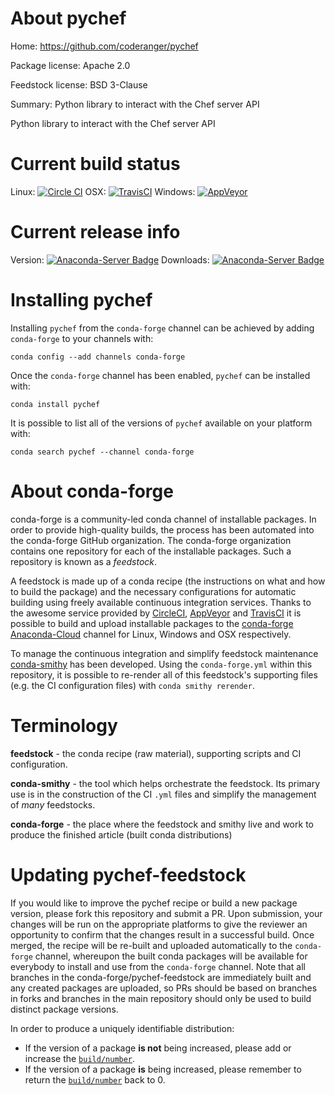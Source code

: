 About pychef
============

Home: https://github.com/coderanger/pychef

Package license: Apache 2.0

Feedstock license: BSD 3-Clause

Summary: Python library to interact with the Chef server API

Python library to interact with the Chef server API

Current build status
====================

Linux: [![Circle CI](https://circleci.com/gh/conda-forge/pychef-feedstock.svg?style=shield)](https://circleci.com/gh/conda-forge/pychef-feedstock)
OSX: [![TravisCI](https://travis-ci.org/conda-forge/pychef-feedstock.svg?branch=master)](https://travis-ci.org/conda-forge/pychef-feedstock)
Windows: [![AppVeyor](https://ci.appveyor.com/api/projects/status/github/conda-forge/pychef-feedstock?svg=True)](https://ci.appveyor.com/project/conda-forge/pychef-feedstock/branch/master)

Current release info
====================
Version: [![Anaconda-Server Badge](https://anaconda.org/conda-forge/pychef/badges/version.svg)](https://anaconda.org/conda-forge/pychef)
Downloads: [![Anaconda-Server Badge](https://anaconda.org/conda-forge/pychef/badges/downloads.svg)](https://anaconda.org/conda-forge/pychef)

Installing pychef
=================

Installing `pychef` from the `conda-forge` channel can be achieved by adding `conda-forge` to your channels with:

```
conda config --add channels conda-forge
```

Once the `conda-forge` channel has been enabled, `pychef` can be installed with:

```
conda install pychef
```

It is possible to list all of the versions of `pychef` available on your platform with:

```
conda search pychef --channel conda-forge
```


About conda-forge
=================

conda-forge is a community-led conda channel of installable packages.
In order to provide high-quality builds, the process has been automated into the
conda-forge GitHub organization. The conda-forge organization contains one repository
for each of the installable packages. Such a repository is known as a *feedstock*.

A feedstock is made up of a conda recipe (the instructions on what and how to build
the package) and the necessary configurations for automatic building using freely
available continuous integration services. Thanks to the awesome service provided by
[CircleCI](https://circleci.com/), [AppVeyor](http://www.appveyor.com/)
and [TravisCI](https://travis-ci.org/) it is possible to build and upload installable
packages to the [conda-forge](https://anaconda.org/conda-forge)
[Anaconda-Cloud](http://docs.anaconda.org/) channel for Linux, Windows and OSX respectively.

To manage the continuous integration and simplify feedstock maintenance
[conda-smithy](http://github.com/conda-forge/conda-smithy) has been developed.
Using the ``conda-forge.yml`` within this repository, it is possible to re-render all of
this feedstock's supporting files (e.g. the CI configuration files) with ``conda smithy rerender``.


Terminology
===========

**feedstock** - the conda recipe (raw material), supporting scripts and CI configuration.

**conda-smithy** - the tool which helps orchestrate the feedstock.
                   Its primary use is in the construction of the CI ``.yml`` files
                   and simplify the management of *many* feedstocks.

**conda-forge** - the place where the feedstock and smithy live and work to
                  produce the finished article (built conda distributions)


Updating pychef-feedstock
=========================

If you would like to improve the pychef recipe or build a new
package version, please fork this repository and submit a PR. Upon submission,
your changes will be run on the appropriate platforms to give the reviewer an
opportunity to confirm that the changes result in a successful build. Once
merged, the recipe will be re-built and uploaded automatically to the
`conda-forge` channel, whereupon the built conda packages will be available for
everybody to install and use from the `conda-forge` channel.
Note that all branches in the conda-forge/pychef-feedstock are
immediately built and any created packages are uploaded, so PRs should be based
on branches in forks and branches in the main repository should only be used to
build distinct package versions.

In order to produce a uniquely identifiable distribution:
 * If the version of a package **is not** being increased, please add or increase
   the [``build/number``](http://conda.pydata.org/docs/building/meta-yaml.html#build-number-and-string).
 * If the version of a package **is** being increased, please remember to return
   the [``build/number``](http://conda.pydata.org/docs/building/meta-yaml.html#build-number-and-string)
   back to 0.
